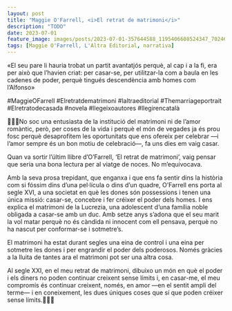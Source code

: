 ```yaml
---
layout: post
title: "Maggie O'Farrell, <i>El retrat de matrimoni</i>"
description: "TODO"
date: 2023-07-01
feature_image: images/posts/2023-07-01-357644588_1195406608524347_7024666190098229772_n_17978885495339910.heic
tags: [Maggie O'Farrell, L'Altra Editorial, narrativa]
---
```


«El seu pare li hauria trobat un partit avantatjós perquè, al cap i a la fi, era per això que l’havien criat: per casar-se, per utilitzar-la com a baula en les cadenes de poder, perquè tingués descendència amb homes com l’Alfonso»
<!--more-->

#MaggieOFarrell #Elretratdematrimoni #laltraeditorial #Themarriageportrait #Elretratodecasada #novela #llegeixoautores #llegirencatalà

👰🏼‍♀️No soc una entusiasta de la institució del matrimoni ni de l’amor romàntic, però, per coses de la vida i perquè el món de vegades ja és prou fosc perquè desaprofitem les oportunitats que ens ofereix per celebrar —i l’amor sempre és un bon motiu de celebració—, fa uns dies em vaig casar. 

Quan va sortir l’últim llibre d’O’Farrell, ‘El retrat de matrimoni’, vaig pensar que seria una bona lectura per al viatge de noces. No m’equivocava. 

Amb la seva prosa trepidant, que enganxa i que ens fa sentir dins la història com si fóssim dins d’una pel·lícula o dins d’un quadre, O’Farrell ens porta al segle XVI, a una societat en què les dones són possessions i tenen una única missió: casar-se, concebre i fer créixer el poder dels homes. I ens explica el matrimoni de la Lucrezia, una adolescent d’una família noble obligada a casar-se amb un duc. Amb setze anys s’adona que el seu marit la vol matar perquè no és càndida ni innocent com ell pensava, perquè no ha nascut per conformar-se i sotmetre’s. 

El matrimoni ha estat durant segles una eina de control i una eina per sotmetre les dones i per engrandir el poder dels poderosos. Només gràcies a la lluita de tantes ara el matrimoni pot ser una altra cosa.

Al segle XXI, en el meu retrat de matrimoni, dibuixo un món en què el poder i els diners no poden continuar creixent sense límits i, en casar-me, el meu compromís és continuar creixent, només, en amor —en el sentit ampli del terme— i en coneixement, les dues úniques coses que sí que poden créixer sense límits.👰🏼‍♀️
